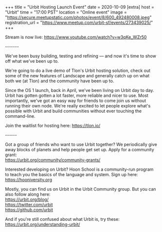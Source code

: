 
+++
title = "Urbit Hosting Launch Event"
date = 2020-10-09
[extra]
host = "Urbit"
time = "17:00 PST"
location = "Online event"
image = "https://secure.meetupstatic.com/photos/event/8/600_492480008.jpeg"
registration_url = "https://www.meetup.com/urbit-sf/events/273439025/"
+++

<p>Stream is now live: <a href="https://www.youtube.com/watch?v=w3qKe_WZr50" class="embedded">https://www.youtube.com/watch?v=w3qKe_WZr50</a></p> <p>-------</p> <p>We've been busy building, testing and refining — and now it's time to show off what we've been up to.</p> <p>We're going to do a live demo of Tlon's Urbit hosting solution, check out some of the new features of Landscape and generally catch up on what both we (at Tlon) and the community have been up to.</p> <p>Since the OS 1 launch, back in April, we've been living on Urbit day to day. Urbit has gotten gotten a lot faster, more reliable and nicer to use. Most importantly, we've got an easy way for friends to come join us without running their own node. We're really excited to let people explore what's possible with Urbit and build communities without ever touching the command-line.</p> <p>Join the waitlist for hosting here: <a href="https://tlon.io/" class="linkified">https://tlon.io/</a></p> <p>------</p> <p>Got a group of friends who want to use Urbit together? We periodically give away blocks of planets and help people get set up. Apply for a community grant:<br/><a href="https://urbit.org/community/community-grants/" class="linkified">https://urbit.org/community/community-grants/</a></p> <p>Interested developing on Urbit? Hoon School is a community-run program to teach you the basics of the language and system. Sign up here:<br/><a href="https://hooniversity.org" class="linkified">https://hooniversity.org</a></p> <p>Mostly, you can find us on Urbit in the Urbit Community group. But you can also follow along here:<br/><a href="https://urbit.org/blog/" class="linkified">https://urbit.org/blog/</a><br/><a href="https://twitter.com/urbit" class="linkified">https://twitter.com/urbit</a><br/><a href="https://github.com/urbit" class="linkified">https://github.com/urbit</a></p> <p>And if you're still confused about what Urbit is, try these:<br/><a href="https://urbit.org/understanding-urbit/" class="linkified">https://urbit.org/understanding-urbit/</a></p> 
